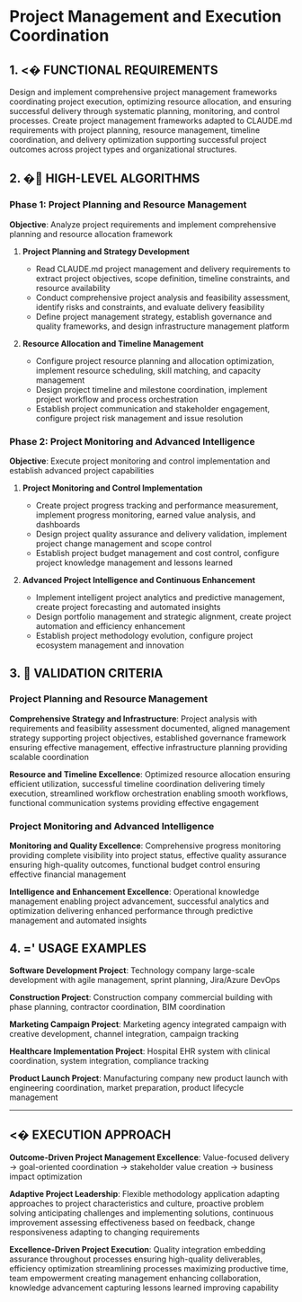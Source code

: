 # Project Management and Execution Coordination

## 1. <� FUNCTIONAL REQUIREMENTS

Design and implement comprehensive project management frameworks coordinating project execution, optimizing resource allocation, and ensuring successful delivery through systematic planning, monitoring, and control processes. Create project management frameworks adapted to CLAUDE.md requirements with project planning, resource management, timeline coordination, and delivery optimization supporting successful project outcomes across project types and organizational structures.

## 2. � HIGH-LEVEL ALGORITHMS

### Phase 1: Project Planning and Resource Management
**Objective**: Analyze project requirements and implement comprehensive planning and resource allocation framework

1. **Project Planning and Strategy Development**
   - Read CLAUDE.md project management and delivery requirements to extract project objectives, scope definition, timeline constraints, and resource availability
   - Conduct comprehensive project analysis and feasibility assessment, identify risks and constraints, and evaluate delivery feasibility
   - Define project management strategy, establish governance and quality frameworks, and design infrastructure management platform

2. **Resource Allocation and Timeline Management**
   - Configure project resource planning and allocation optimization, implement resource scheduling, skill matching, and capacity management
   - Design project timeline and milestone coordination, implement project workflow and process orchestration
   - Establish project communication and stakeholder engagement, configure project risk management and issue resolution

### Phase 2: Project Monitoring and Advanced Intelligence
**Objective**: Execute project monitoring and control implementation and establish advanced project capabilities

1. **Project Monitoring and Control Implementation**
   - Create project progress tracking and performance measurement, implement progress monitoring, earned value analysis, and dashboards
   - Design project quality assurance and delivery validation, implement project change management and scope control
   - Establish project budget management and cost control, configure project knowledge management and lessons learned

2. **Advanced Project Intelligence and Continuous Enhancement**
   - Implement intelligent project analytics and predictive management, create project forecasting and automated insights
   - Design portfolio management and strategic alignment, create project automation and efficiency enhancement
   - Establish project methodology evolution, configure project ecosystem management and innovation

## 3.  VALIDATION CRITERIA

### Project Planning and Resource Management
**Comprehensive Strategy and Infrastructure**: Project analysis with requirements and feasibility assessment documented, aligned management strategy supporting project objectives, established governance framework ensuring effective management, effective infrastructure planning providing scalable coordination

**Resource and Timeline Excellence**: Optimized resource allocation ensuring efficient utilization, successful timeline coordination delivering timely execution, streamlined workflow orchestration enabling smooth workflows, functional communication systems providing effective engagement

### Project Monitoring and Advanced Intelligence
**Monitoring and Quality Excellence**: Comprehensive progress monitoring providing complete visibility into project status, effective quality assurance ensuring high-quality outcomes, functional budget control ensuring effective financial management

**Intelligence and Enhancement Excellence**: Operational knowledge management enabling project advancement, successful analytics and optimization delivering enhanced performance through predictive management and automated insights

## 4. =' USAGE EXAMPLES

**Software Development Project**: Technology company large-scale development with agile management, sprint planning, Jira/Azure DevOps

**Construction Project**: Construction company commercial building with phase planning, contractor coordination, BIM coordination

**Marketing Campaign Project**: Marketing agency integrated campaign with creative development, channel integration, campaign tracking

**Healthcare Implementation Project**: Hospital EHR system with clinical coordination, system integration, compliance tracking

**Product Launch Project**: Manufacturing company new product launch with engineering coordination, market preparation, product lifecycle management

---

## <� EXECUTION APPROACH

**Outcome-Driven Project Management Excellence**: Value-focused delivery → goal-oriented coordination → stakeholder value creation → business impact optimization

**Adaptive Project Leadership**: Flexible methodology application adapting approaches to project characteristics and culture, proactive problem solving anticipating challenges and implementing solutions, continuous improvement assessing effectiveness based on feedback, change responsiveness adapting to changing requirements

**Excellence-Driven Project Execution**: Quality integration embedding assurance throughout processes ensuring high-quality deliverables, efficiency optimization streamlining processes maximizing productive time, team empowerment creating management enhancing collaboration, knowledge advancement capturing lessons learned improving capability